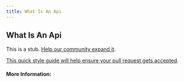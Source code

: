 ```yaml
---
title: What Is An Api
---
```


## What Is An Api

This is a stub. [Help our community expand it](https://github.com/freeCodeCamp/guide-articles/tree/master/articles/Computer-Science/What-Is-An-API/index.md).

[This quick style guide will help ensure your pull request gets accepted](https://github.com/freeCodeCamp/guide-articles/blob/master/README.md).

<!-- The article goes here, in GitHub-flavored Markdown. Feel free to add YouTube videos, images, and CodePen/JSBin embeds  -->

#### More Information:
<!-- Please add any articles you think might be helpful to read before writing the article -->


